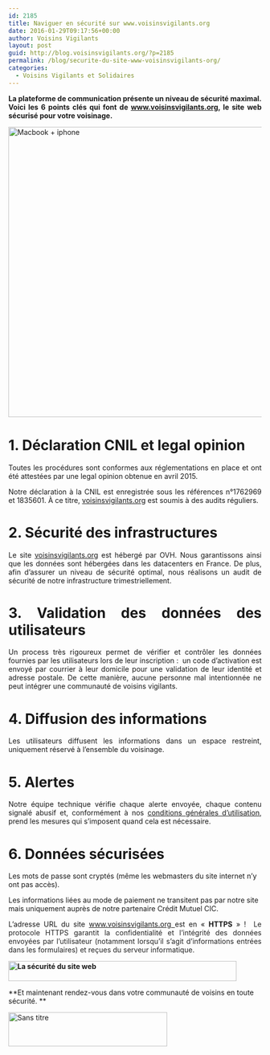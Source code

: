 ```yaml
---
id: 2185
title: Naviguer en sécurité sur www.voisinsvigilants.org
date: 2016-01-29T09:17:56+00:00
author: Voisins Vigilants
layout: post
guid: http://blog.voisinsvigilants.org/?p=2185
permalink: /blog/securite-du-site-www-voisinsvigilants-org/
categories:
  - Voisins Vigilants et Solidaires
---
```

<p style="text-align: justify;">
  <strong>La plateforme de communication présente un niveau de sécurité maximal. Voici les 6 points clés qui font de <a href="www.voisinsvigilants.org">www.voisinsvigilants.org</a>, le site web sécurisé pour votre voisinage.</strong>
</p>

<p style="text-align: justify;">
  <a href="./../../images/2016/01/Macbook-+-iphone6.png"><img class="aligncenter  wp-image-2208" src="./../../images/2016/01/Macbook-+-iphone6.png" alt="Macbook + iphone" width="998" height="578" /></a>
</p>

<h1 style="text-align: justify;">
  <strong>1. Déclaration CNIL et legal opinion</strong>
</h1>

<p style="text-align: justify;">
  Toutes les procédures sont conformes aux réglementations en place et ont été attestées par une legal opinion obtenue en avril 2015.
</p>

<p style="text-align: justify;">
  Notre déclaration à la CNIL est enregistrée sous les références n°1762969 et 1835601. À ce titre, <a href="http://www.voisinsvigilants.org">voisinsvigilants.org</a> est soumis à des audits réguliers.
</p>

<h1 style="text-align: justify;">
  <strong>2. Sécurité des infrastructures</strong>
</h1>

<p style="text-align: justify;">
  Le site <a href="http://www.voisinsvigilants.org">voisinsvigilants.org</a> est hébergé par OVH. Nous garantissons ainsi que les données sont hébergées dans les datacenters en France. De plus, afin d&rsquo;assurer un niveau de sécurité optimal, nous réalisons un audit de sécurité de notre infrastructure trimestriellement.
</p>

<h1 style="text-align: justify;">
  <strong>3. Validation des données des utilisateurs</strong>
</h1>

<p style="text-align: justify;">
  Un process très rigoureux permet de vérifier et contrôler les données fournies par les utilisateurs lors de leur inscription :  un code d&rsquo;activation est envoyé par courrier à leur domicile pour une validation de leur identité et adresse postale. De cette manière, aucune personne mal intentionnée ne peut intégrer une communauté de voisins vigilants.
</p>

<h1 style="text-align: justify;">
  <strong>4. Diffusion des informations</strong>
</h1>

<p style="text-align: justify;">
  Les utilisateurs diffusent les informations dans un espace restreint, uniquement réservé à l&rsquo;ensemble du voisinage.
</p>

<h1 style="text-align: justify;">
  <strong>5. Alertes</strong>
</h1>

<p style="text-align: justify;">
  Notre équipe technique vérifie chaque alerte envoyée, chaque contenu signalé abusif et, conformément à nos <a href="http://www.voisinsvigilants.org/conditions_generales_d_utilisation">conditions générales d&rsquo;utilisation</a>, prend les mesures qui s&rsquo;imposent quand cela est nécessaire.
</p>

# **6. Données sécurisées**

Les mots de passe sont cryptés (même les webmasters du site internet n&rsquo;y ont pas accès).

Les informations liées au mode de paiement ne transitent pas par notre site mais uniquement auprès de notre partenaire Crédit Mutuel CIC.

<p style="text-align: justify;">
  L&rsquo;adresse URL du site <a href="www.voisinsvigilants.org">www.voisinsvigilants.org </a>est en &laquo;&nbsp;<strong>HTTPS</strong>&nbsp;&raquo; ! <span style="color: #252525;"> Le protocole HTTPS garantit la confidentialité</span><span style="color: #252525;"> et l&rsquo;intégrité des données envoyées par l&rsquo;utilisateur (notamment lorsqu&rsquo;il s&rsquo;agit d&rsquo;informations entrées dans les formulaires</span><span style="color: #252525;">) et reçues du serveur informatique.</span>
</p>

<p style="text-align: justify;">
  <a href="http://www.voisinsvigilants.org"><strong><img class="aligncenter wp-image-2196 size-full" src="./../../images/2016/01/Sans-titre-1.jpg" alt="La sécurité du site web" width="454" height="40" /></strong></a>
</p>

**Et maintenant rendez-vous dans votre communauté de voisins en toute sécurité. **

[<img class="aligncenter size-full wp-image-2238" src="./../../images/2016/01/Sans-titre1.png" alt="Sans titre" width="316" height="68" />](https://www.voisinsvigilants.org)
